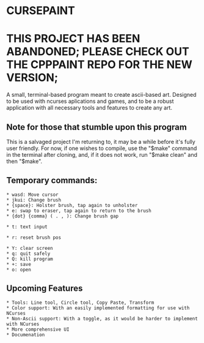 # CURSEPAINT

# THIS PROJECT HAS BEEN ABANDONED; PLEASE CHECK OUT THE CPPPAINT REPO FOR THE NEW VERSION;


A small, terminal-based program meant to create ascii-based art. Designed to be used with ncurses aplications and games, and to be a robust application with all necessary tools and features to create any art. 

## Note for those that stumble upon this program

This is a salvaged project I'm returning to, it may be a while before it's fully user friendly. For now, if one wishes to compile, use the "$make" command in the terminal after cloning, and, if it does not work, run "$make clean" and then "$make". 

## Temporary commands: 
 	* wasd: Move cursor
	* jkui: Change brush
	* {space}: Holster brush, tap again to unholster
	* e: swap to eraser, tap again to return to the brush  
	* {dot} {comma} ( . , ): Change brush gap

	* t: text input
 	
	* r: reset brush pos
		
	* Y: clear screen
	* q: quit safely
	* Q: kill program
	* +: save
	* o: open

	

## Upcoming Features

	* Tools: Line tool, Circle tool, Copy Paste, Transform
	* Color support: With an easily implemented formatting for use with NCurses
	* Non-Ascii support: With a toggle, as it would be harder to implement with NCurses
	* More comprehensive UI
	* Documenation  
